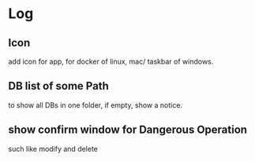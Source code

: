 # Log

## Icon

add icon for app, for docker of linux, mac/ taskbar of windows.

## DB list of some Path

to show all DBs in one folder, if empty, show a notice.

## show confirm window for Dangerous Operation

such like modify and delete